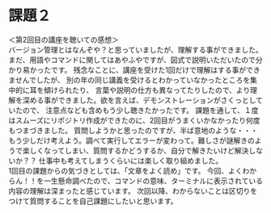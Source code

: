 # 課題２

＜第2回目の講座を聴いての感想＞
<br>
 バージョン管理とはなんぞや？と思っていましたが、理解する事ができました。
まだ、用語やコマンドに関してはあやふやですが、図式で説明いただいたので分かり易かったです。
残念なことに、講座を受けた1回だけで理解はする事ができませんでしたが、
別の年の同じ講義を受けるとわかっていなかったところを集中的に耳を傾けられたり、
言葉や説明の仕方も異なってたりしたので、より理解を深める事ができました。欲を言えば、デモンストレーションがさくっとしていたので、
注意点なども含めもう少し聴きたかったです。
課題を通して、１度はスムーズにリポジトリ作成ができたのに、2回目がうまくいかなかったり何度もつまづきました。
質問しようかと思ったのですが、半ば意地のような・・・
もう少しだけ考えよう。調べて実行してエラーが変わって。難しさが謎解きのようで楽しくなってしまい、質問するかどうするか、自分で解きたいけど解決しないか？？
仕事中も考えてしまうくらいには楽しく取り組めました。
<br>
 1回目の課題からの気づきとしては、「文章をよく読め」です。
今回、よくわからん！！を一生懸命調べたので、コマンドの意味、ターミナルに表示されている内容の理解は深まったと感じています。
次回以降、わからないことは区切りをつけて質問することを自己課題にしたいと思います。